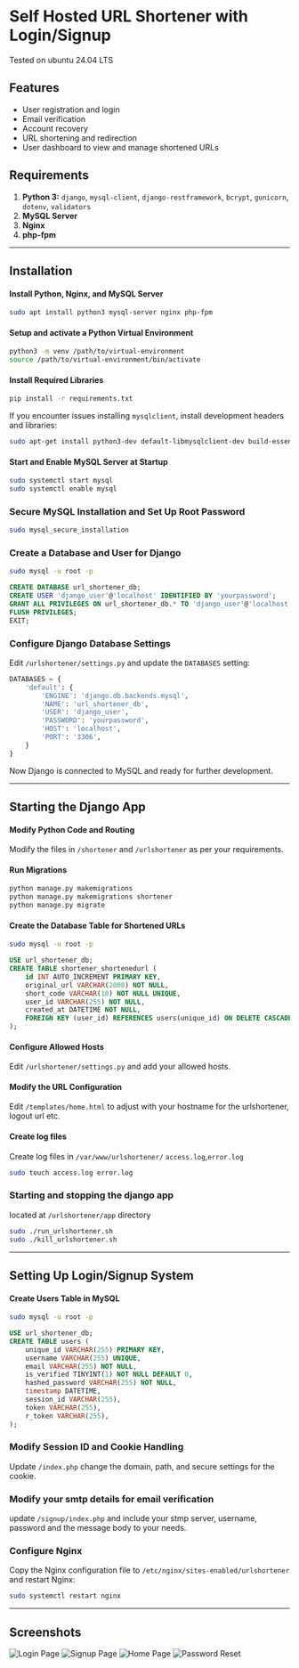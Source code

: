 # Self Hosted URL Shortener with Login/Signup
Tested on ubuntu 24.04 LTS

## Features
- User registration and login
- Email verification
- Account recovery
- URL shortening and redirection
- User dashboard to view and manage shortened URLs



## Requirements

1. **Python 3:** `django`, `mysql-client`, `django-restframework`, `bcrypt`, `gunicorn`, `dotenv`, `validators`
2. **MySQL Server**
3. **Nginx**
4. **php-fpm**

---

## Installation

#### Install Python, Nginx, and MySQL Server

```sh
sudo apt install python3 mysql-server nginx php-fpm
```

#### Setup and activate a Python Virtual Environment

```sh
python3 -m venv /path/to/virtual-environment
source /path/to/virtual-environment/bin/activate
```

#### Install Required Libraries

```sh
pip install -r requirements.txt
```

If you encounter issues installing `mysqlclient`, install development headers and libraries:

```sh
sudo apt-get install python3-dev default-libmysqlclient-dev build-essential
```

#### Start and Enable MySQL Server at Startup

```sh
sudo systemctl start mysql
sudo systemctl enable mysql
```

### Secure MySQL Installation and Set Up Root Password

```sh
sudo mysql_secure_installation
```

### Create a Database and User for Django

```sh
sudo mysql -u root -p
```

```sql
CREATE DATABASE url_shortener_db;
CREATE USER 'django_user'@'localhost' IDENTIFIED BY 'yourpassword';
GRANT ALL PRIVILEGES ON url_shortener_db.* TO 'django_user'@'localhost';
FLUSH PRIVILEGES;
EXIT;
```

### Configure Django Database Settings

Edit `/urlshortener/settings.py` and update the `DATABASES` setting:

```python
DATABASES = {
    'default': {
        'ENGINE': 'django.db.backends.mysql',
        'NAME': 'url_shortener_db',
        'USER': 'django_user',
        'PASSWORD': 'yourpassword',
        'HOST': 'localhost',
        'PORT': '3306',
    }
}
```

Now Django is connected to MySQL and ready for further development.

---

## Starting the Django App

#### Modify Python Code and Routing

Modify the files in `/shortener` and `/urlshortener` as per your requirements.

#### Run Migrations

```sh
python manage.py makemigrations
python manage.py makemigrations shortener
python manage.py migrate
```

#### Create the Database Table for Shortened URLs

```sh
sudo mysql -u root -p
```

```sql
USE url_shortener_db;
CREATE TABLE shortener_shortenedurl (
    id INT AUTO_INCREMENT PRIMARY KEY,
    original_url VARCHAR(2000) NOT NULL,
    short_code VARCHAR(10) NOT NULL UNIQUE,
    user_id VARCHAR(255) NOT NULL,
    created_at DATETIME NOT NULL,
    FOREIGN KEY (user_id) REFERENCES users(unique_id) ON DELETE CASCADE
);
```

#### Configure Allowed Hosts

Edit `/urlshortener/settings.py` and add your allowed hosts.

#### Modify the URL Configuration

Edit `/templates/home.html` to adjust with your hostname for the urlshortener, logout url etc.

#### Create log files
Create log files in `/var/www/urlshortener/` `access.log`,`error.log` 
```sh
sudo touch access.log error.log
```
### Starting and stopping the django app
located at `/urlshortener/app` directory

```sh
sudo ./run_urlshortener.sh
sudo ./kill_urlshortener.sh
```

---

## Setting Up Login/Signup System

#### Create Users Table in MySQL

```sh
sudo mysql -u root -p
```

```sql
USE url_shortener_db;
CREATE TABLE users (
    unique_id VARCHAR(255) PRIMARY KEY,
    username VARCHAR(255) UNIQUE,
    email VARCHAR(255) NOT NULL,
    is_verified TINYINT(1) NOT NULL DEFAULT 0,
    hashed_password VARCHAR(255) NOT NULL,
    timestamp DATETIME,
    session_id VARCHAR(255),
    token VARCHAR(255),
    r_token VARCHAR(255),
);
```

### Modify Session ID and Cookie Handling

Update `/index.php` change the domain, path, and secure settings for the cookie.

### Modify your smtp details for email verification
update `/signup/index.php` and include your stmp server, username, password and the message body to your needs.

### Configure Nginx

Copy the Nginx configuration file to `/etc/nginx/sites-enabled/urlshortener` and restart Nginx:

```sh
sudo systemctl restart nginx
```

---

## Screenshots

<img src="images/login.png" alt="Login Page">
<img src="images/signup.png" alt="Signup Page">
<img src="images/homepage.png" alt="Home Page">
<img src="images/password_recovery.png" alt="Password Reset">

